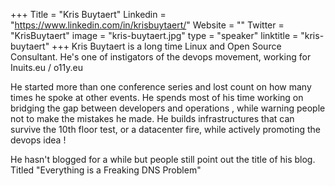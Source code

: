 +++
Title = "Kris Buytaert"
Linkedin = "https://www.linkedin.com/in/krisbuytaert/"
Website = ""
Twitter = "KrisBuytaert"
image = "kris-buytaert.jpg"
type = "speaker"
linktitle = "kris-buytaert"
+++
Kris Buytaert is a long time Linux and Open Source Consultant. He's one of instigators of the devops movement, working for Inuits.eu / o11y.eu

He started more than one conference series and lost count on how many times he spoke at other events. He spends most of his time working on bridging the gap between developers and operations , while warning people not to make the mistakes he made. He builds infrastructures that can survive the 10th floor test, or a datacenter fire, while actively promoting the devops idea !

He hasn't blogged for a while but people still point out the title of his blog. Titled "Everything is a Freaking DNS Problem"